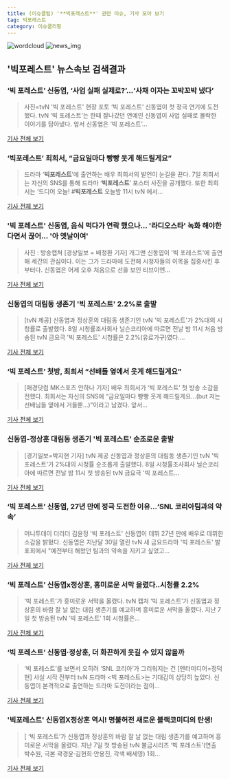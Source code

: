 ```yaml
---
title: (이슈클립) '**빅포레스트**' 관련 이슈, 기사 모아 보기
tag: 빅포레스트
category: 이슈클리핑
---
```

![wordcloud](https://s3.ap-northeast-2.amazonaws.com/lyrics101-wordcloud/2018-09-08-1536397823.png)
![news_img](https://user-images.githubusercontent.com/42597476/44507050-1206f400-a6e4-11e8-8d98-7ffbfebb353f.png)
## **'**빅포레스트**'** 뉴스속보 검색결과
### ‘빅 포레스트’ 신동엽, ‘사업 실패 실제로?’...‘사채 이자는 꼬박꼬박 냈다’

>사진=tvN '빅 포레스트' 현장 포토 ‘빅 포레스트’ 신동엽이 첫 정극 연기에 도전했다. tvN ‘빅 포레스트’는 한때 잘나갔던 연예인 신동엽이 사업 실패로 몰락한 이야기를 담아냈다. 앞서 신동엽은 ‘빅 포레스트’...

<a href="http://www.gukjenews.com/news/articleView.html?idxno=988309" target="_blank">기사 전체 보기</a>

### ‘**빅포레스트**’ 최희서, “금요일마다 빵빵 웃게 해드릴게요”

>드라마 ‘**빅포레스트**’에 출연하는 배우 최희서의 발언이 눈길을 끈다. 7일 최희서는 자신의 SNS를 통해 드라마 ‘**빅포레스트**’ 포스터 사진을 공개했다. 또한 최희서는 ‘드디어 오늘! #**빅포레스트** 오늘밤 11시 tvN 에서...

<a href="http://www.kookje.co.kr/news2011/asp/newsbody.asp?code=0500&key=20180908.99099003128" target="_blank">기사 전체 보기</a>

### '빅 포레스트' 신동엽, 음식 먹다가 연락 했으나... '라디오스타' 녹화 해야한다면서 끊어... '아 옛날이여'

>사진 : 방송캡쳐 [경상일보 = 배정환 기자] 개그맨 신동엽이 '빅 포레스트'에 출연해 세간의 관심이다. 이는 그가 드라마에 도전해 시청자들의 이목을 집중시킨 후 부터다. 신동엽은 어제 오후 처음으로 선을 보인 티브이엔...

<a href="http://www.ksilbo.co.kr/news/articleView.html?idxno=658664" target="_blank">기사 전체 보기</a>

### 신동엽의 대림동 생존기 '빅 포레스트' 2.2%로 출발

>[tvN 제공] 신동엽과 정상훈의 대림동 생존기인 tvN '빅 포레스트'가 2%대의 시청률로 출발했다. 8일 시청률조사회사 닐슨코리아에 따르면 전날 밤 11시 처음 방송된 tvN 금요극 '빅 포레스트' 시청률은 2.2%(유료가구)였다....

<a href="http://app.yonhapnews.co.kr/YNA/Basic/SNS/r.aspx?c=AKR20180908019900005&did=1195m" target="_blank">기사 전체 보기</a>

### ‘빅 포레스트’ 첫방, 최희서 “선배들 옆에서 웃게 해드릴게요”

>[매경닷컴 MK스포츠 안하나 기자] 배우 최희서가 ‘빅 포레스트’ 첫 방송 소감을 전했다. 최희서는 자신의 SNS에 “금요일마다 빵빵 웃게 해드릴게요...(but 저는 선배님들 옆에서 거들뿐...)”이라고 남겼다. 앞서...

<a href="http://sports.mk.co.kr/view.php?year=2018&no=566636" target="_blank">기사 전체 보기</a>

### 신동엽-정상훈 대림동 생존기 '빅 포레스트' 순조로운 출발

>[경기일보=박지현 기자] tvN 제공 신동엽과 정상훈의 대림동 생존기인 tvN '빅 포레스트'가 2%대의 시청률 순조롭게 출발했다. 8일 시청률조사회사 닐슨코리아에 따르면 전날 밤 11시 첫 방송된 tvN 금요극 '빅 포레스트...

<a href="http://www.kyeonggi.com/?mod=news&act=articleView&idxno=1517449" target="_blank">기사 전체 보기</a>

### ‘빅 포레스트’ 신동엽, 27년 만에 정극 도전한 이유...‘SNL 코리아팀과의 약속’

>머니투데이 더리더 김윤정 '빅 포레스트' 신동엽이 데뷔 27년 만에 배우로 데뷔한 소감을 밝혔다. 신동엽은 지난달 30일 열린 tvN 새 금요드라마 '빅 포레스트' 발표회에서 "예전부터 해왔던 팀과의 약속을 지키고 싶었고...

<a href="http://theleader.mt.co.kr/articleView.html?no=2018090814557883663" target="_blank">기사 전체 보기</a>

### ‘빅 포레스트’ 신동엽x정상훈, 흥미로운 서막 올렸다..시청률 2.2%

>‘빅 포레스트’가 흥미로운 서막을 올렸다. tvN 캡처 ‘빅 포레스트’가 신동엽과 정상훈의 바람 잘 날 없는 대림 생존기를 예고하며 흥미로운 서막을 올렸다. 지난 7일 첫 방송된 tvN ‘빅 포레스트’ 1회 시청률은...

<a href="http://star.hankookilbo.com/News/Read/7cf2e4e7d5e8487dac001f45c617f75e" target="_blank">기사 전체 보기</a>

### ‘빅 포레스트’ 신동엽·정상훈, 더 화끈하게 웃길 수 있지 않을까

>‘빅 포레스트’를 보면서 오히려 ‘SNL 코리아’가 그리워지는 건 [엔터미디어=정덕현] 사실 시작 전부터 tvN 드라마 <빅 포레스트>는 기대감이 상당히 높았다. 신동엽이 본격적으로 출연하는 드라마 도전이라는 점이...

<a href="http://www.entermedia.co.kr/news/news_view.html?idx=8640" target="_blank">기사 전체 보기</a>

### '**빅포레스트**' 신동엽X정상훈 역시! 명불허전 새로운 블랙코미디의 탄생!

>[ ‘빅 포레스트’가 신동엽과 정상훈의 바람 잘 날 없는 대림 생존기를 예고하며 흥미로운 서막을 올렸다. 지난 7일 첫 방송된 tvN 불금시리즈 ‘빅 포레스트’(연출 박수원, 극본 곽경윤·김현희·안용진, 각색 배세영) 1회...

<a href="http://www.mydaily.co.kr/new_yk/html/read.php?newsid=201809080751646370&ext=na" target="_blank">기사 전체 보기</a>


